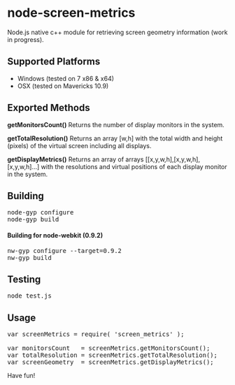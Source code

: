 node-screen-metrics
===================

Node.js native c++ module for retrieving screen geometry information (work in progress).

<h2>Supported Platforms</h2>

<ul>
  <li>Windows (tested on 7 x86 & x64)</li>
  <li>OSX (tested on Mavericks 10.9)</li>
</ul>

<h2>Exported Methods</h2>

<b>getMonitorsCount()</b> 
Returns the number of display monitors in the system.


<b>getTotalResolution()</b> 
Returns an array [w,h] with the total width and height (pixels) of the virtual screen including all displays.


<b>getDisplayMetrics()</b> 
Returns an array of arrays [[x,y,w,h],[x,y,w,h],[x,y,w,h]...] with the resolutions and virtual positions of each display monitor in the system.


<h2>Building</h2>

<pre>
node-gyp configure
node-gyp build
</pre>

<h4>Building for node-webkit (0.9.2)</h4>

<pre>
nw-gyp configure --target=0.9.2
nw-gyp build
</pre>

<h2>Testing</h2>

<pre>
node test.js
</pre>

<h2>Usage</h2>

<pre>
var screenMetrics = require( 'screen_metrics' );
  
var monitorsCount   = screenMetrics.getMonitorsCount();
var totalResolution = screenMetrics.getTotalResolution();
var screenGeometry  = screenMetrics.getDisplayMetrics();
</pre>

Have fun!
